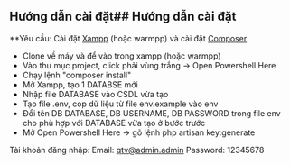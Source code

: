 ## Hướng dẫn cài đặt## Hướng dẫn cài đặt

**Yêu cầu:  Cài đặt <a href="https://www.apachefriends.org/download.html">Xampp</a> (hoặc warmpp) và cài đặt <a href="https://getcomposer.org/download/">Composer</a> 

- Clone về máy và để vào trong xampp (hoặc warmpp)
- Vào thư mục project, click phải vùng trắng -> Open Powershell Here
- Chạy lệnh "composer install"
- Mở Xampp, tạo 1 DATABSE mới
- Nhập file DATABASE vào CSDL vừa tạo
- Tạo file .env, cop dữ liệu từ file env.example vào env
- Đổi tên DB DATABASE, DB USERNAME, DB PASSWORD trong file env cho phù hợp với DATABASE vừa tạo ở bước trước
- Mở Open Powershell Here -> gõ lệnh php artisan key:generate


Tài khoản đăng nhập: 
Email: qtv@admin.admin
Password: 12345678
